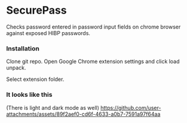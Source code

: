 # SecurePass
Checks password entered in password input fields on chrome browser against exposed HIBP passwords.

### Installation
Clone git repo. Open Google Chrome extension settings and click load unpack.

Select extension folder.

### It looks like this
(There is light and dark mode as well)
https://github.com/user-attachments/assets/89f2aef0-cd6f-4633-a0b7-7591a97f64aa
